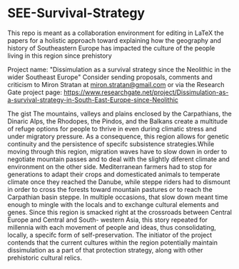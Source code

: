 # SEE-Survival-Strategy
This repo is meant as a collaboration environment for editing in LaTeX the papers for a holistic approach toward explaining how the geography and history of Southeastern Europe has impacted the culture of the people living in this region since prehistory

Project name: "Dissimulation as a survival strategy since the Neolithic in the wider Southeast Europe" 
Consider sending proposals, comments and criticism to Miron Stratan at miron.stratan@gmail.com or via the Research Gate project page:
https://www.researchgate.net/project/Dissimulation-as-a-survival-strategy-in-South-East-Europe-since-Neolithic

The gist
The mountains, valleys and plains enclosed by the Carpathians, the Dinaric Alps, the Rhodopes, the Pindos, and the Balkans create a multitude of refuge options for people to thrive in even during climatic stress and under migratory pressure. As a consequence, this region allows for genetic continuity and the persistence of specifc subsistence strategies.While moving through this region, migration waves have to slow down in order to negotiate mountain passes and to deal with the slightly diferent climate and environment on the other side. Mediterranean farmers had to stop for generations to adapt their crops and domesticated animals to temperate climate once they reached the Danube, while steppe riders had to dismount in order to cross the forests toward mountain pastures or to reach the Carpathian basin steppe. In multiple occasions, that slow down meant time enough to mingle with the locals and to exchange cultural elements and genes. Since this region is smacked right at the crossroads between Central Europe and Central and South- western Asia, this story repeated for millennia with each movement of people and ideas, thus consolidating, locally, a specifc form of self-preservation. The initiator of the project contends that the current cultures within the region potentially maintain dissimulation as a part of that protection strategy, along with other prehistoric cultural relics.


